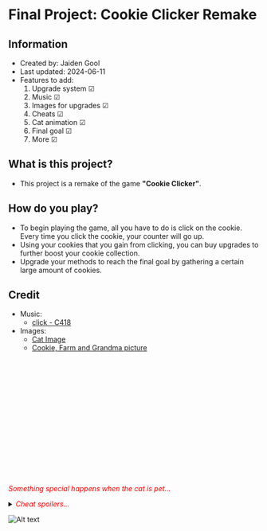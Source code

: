 # Final Project: Cookie Clicker Remake

## Information
- Created by: Jaiden Gool
- Last updated: 2024-06-11
- Features to add:
    1. Upgrade system &#9745;
    2. Music &#9745;
    3. Images for upgrades &#9745;
    4. Cheats &#9745;
    5. Cat animation &#9745;
    6. Final goal &#9745;
    7. More &#9745;

## What is this project?
- This project is a remake of the game **"Cookie Clicker"**.

## How do you play?
- To begin playing the game, all you have to do is click on the cookie. Every time you click the cookie, your counter will go up.
- Using your cookies that you gain from clicking, you can buy upgrades to further boost your cookie collection.
- Upgrade your methods to reach the final goal by gathering a certain large amount of cookies.

## Credit
- Music:
    - [click - C418](https://youtu.be/yrn7eInApnc?si=Hpm-PQMG9HuFblXC)
- Images:
    - [Cat Image](https://www.pinterest.ca/pin/604819424939756338/)
    - [Cookie, Farm and Grandma picture](https://orteil.dashnet.org/cookieclicker/img/?C=M;O=A)


<br/><br/>
<br/><br/>
<br/><br/>
<br/><br/>
<br/><br/>
<br/><br/>
<br/><br/>

<p><span style="color:red"><em>Something special happens when the cat is pet...</em></span></p>
<details> 
  <summary><span style="color:red"><em>Cheat spoilers...</em></span></summary>
&nbsp;&nbsp;&nbsp;&nbsp;&nbsp;&nbsp;&nbsp;&nbsp;- Clicking on the cat doubles the amount of cookies you currently have. <br>
&nbsp;&nbsp;&nbsp;&nbsp;&nbsp;&nbsp;&nbsp;&nbsp;- Be careful not to go past the integer limit (2,147,483,647).
</details>

![Alt text](https://cdn.discordapp.com/attachments/783872773286133783/1250239505525379192/catopen.png?ex=666a37c6&is=6668e646&hm=d7c20dd2fbc2306b72b759cab411609652e472990e5a81485ade4d31cddef48a&)
